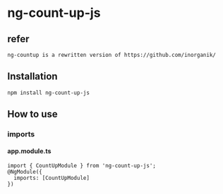 # ng-count-up-js

## refer
```
ng-countup is a rewritten version of https://github.com/inorganik/
```
## Installation
```
npm install ng-count-up-js
```

## How to use

### imports

#### app.module.ts
```
import { CountUpModule } from 'ng-count-up-js';
@NgModule({
  imports: [CountUpModule]
})
```
